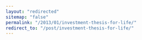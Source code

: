 ```yaml
---
layout: "redirected"
sitemap: "false"
permalink: "/2013/01/investment-thesis-for-life/"
redirect_to: "/post/investment-thesis-for-life/"
---
```




